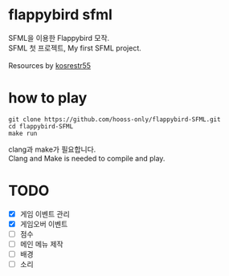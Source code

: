 # flappybird sfml
SFML을 이용한 Flappybird 모작.<br>
SFML 첫 프로젝트, My first SFML project.<br>
<br>
Resources by [kosrestr55](https://kosresetr55.itch.io/flappy-bird-assets-by-kosresetr55)

# how to play
```
git clone https://github.com/hooss-only/flappybird-SFML.git
cd flappybird-SFML
make run
```
clang과 make가 필요합니다.<br>
Clang and Make is needed to compile and play.

# TODO
- [X] 게임 이벤트 관리
- [X] 게임오버 이벤트
- [ ] 점수
- [ ] 메인 메뉴 제작
- [ ] 배경
- [ ] 소리
